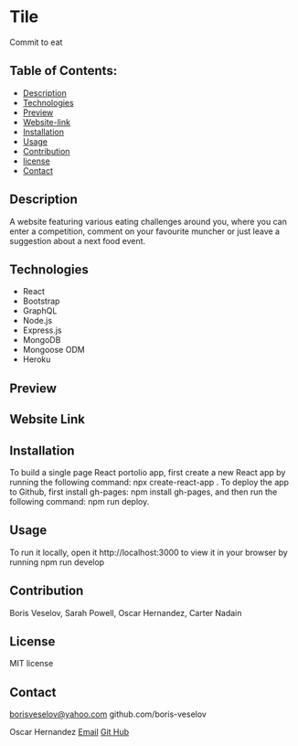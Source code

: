 # Tile 

Commit to eat
  
## Table of Contents:
  
* [Description](#description)
* [Technologies](#technologies)
* [Preview](#preview)
* [Website-link](#website-link)
* [Installation](#installation)
* [Usage](#usage)
* [Contribution](#contribution)
* [license](#license)
* [Contact](#contact)

## Description

A website featuring various eating challenges around you, where you can enter a competition, comment on your favourite muncher or just leave a suggestion about a next food event.

## Technologies

* React
* Bootstrap
* GraphQL
* Node.js
* Express.js
* MongoDB
* Mongoose ODM
* Heroku

## Preview

## Website Link

## Installation

To build a single page React portolio app, first create a new React app by running the following command: npx create-react-app <projectname>. To deploy the app to Github, first install gh-pages: npm install gh-pages, and then run the following command: npm run deploy.

## Usage

To run it locally, open it http://localhost:3000 to view it in your browser by running npm run develop

## Contribution

Boris Veselov, Sarah Powell, Oscar Hernandez, Carter Nadain

## License
  
MIT license

## Contact

borisveselov@yahoo.com
github.com/boris-veselov

Oscar Hernandez [Email]( Oscarangel.hernandez1@gmail.com) [Git Hub](https://github.com/OSCARHERNANDEZ2022)

